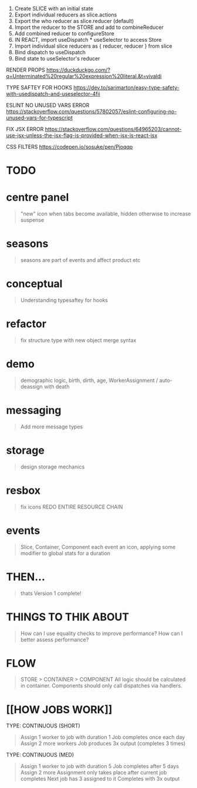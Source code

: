 1. Create SLICE with an initial state
2. Export individual reducers as slice.actions
3. Export the who reducer as slice.reducer (default)
4. Import the reducer to the STORE and add to combineReducer
5. Add combined reducer to configureStore
6. IN REACT, import useDispatch * useSelector to access Store
7. Import individual slice reducers as { reducer, reducer } from slice
8. Bind dispatch to useDispatch
9. Bind state to useSelector's reducer 

RENDER PROPS
https://duckduckgo.com/?q=Unterminated%20regular%20expression%20literal.&t=vivaldi

TYPE SAFTEY FOR HOOKS
https://dev.to/sarimarton/easy-type-safety-with-usedispatch-and-useselector-4fii

ESLINT NO UNUSED VARS ERROR
https://stackoverflow.com/questions/57802057/eslint-configuring-no-unused-vars-for-typescript

FIX JSX ERROR 
https://stackoverflow.com/questions/64965203/cannot-use-jsx-unless-the-jsx-flag-is-provided-when-jsx-is-react-jsx

CSS FILTERS
https://codepen.io/sosuke/pen/Pjoqqp

# TODO
# centre panel
> "new" icon when tabs become available, hidden otherwise to increase suspense
 
# seasons 
> seasons are part of events and affect product etc

# conceptual
> Understanding typesaftey for hooks

# refactor
> fix structure type with new object merge syntax

# demo
> demographic logic, birth, dirth, age, 
> WorkerAssignment / auto-deassign with death 

# messaging
> Add more message types

# storage
> design storage mechanics

# resbox
> fix icons
> REDO ENTIRE RESOURCE CHAIN

# events
> Slice, Container, Component
> each event an icon, applying some modifier to global stats for a duration

# THEN...
> thats Version 1 complete!

# THINGS TO THIK ABOUT
> How can I use equality checks to improve performance?
> How can I better assess performance?

# FLOW
> STORE > CONTAINER > COMPONENT
> All logic should be calculated in container. 
> Components should only call dispatches via handlers.


# [[HOW JOBS WORK]]
TYPE: CONTINUOUS (SHORT)
> Assign 1 worker to job with duration 1
> Job completes once each day
> Assign 2 more workers
> Job produces 3x output (completes 3 times)

TYPE: CONTINUOUS (MED)
> Assign 1 worker to job with duration 5
> Job completes after 5 days
> Assign 2 more 
> Assignment only takes place after current job completes
> Next job has 3 assigned to it
> Completes with 3x output
